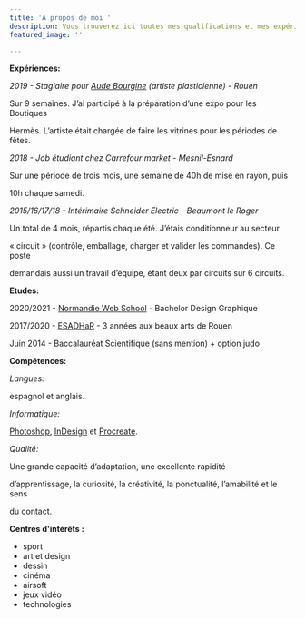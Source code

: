 ```yaml
---
title: 'A propos de moi '
description: Vous trouverez ici toutes mes qualifications et mes expériences passées.
featured_image: ''

---
```

**Expériences:** 

_2019 - Stagiaire pour_ [_Aude Bourgine_](http:/www.audebourgine.fr) _(artiste plasticienne) - Rouen_

Sur 9 semaines. J’ai participé à la préparation d’une expo pour les Boutiques

Hermès. L’artiste était chargée de faire les vitrines pour les périodes de fêtes.

_2018 - Job étudiant chez Carrefour market - Mesnil-Esnard_

Sur une période de trois mois, une semaine de 40h de mise en rayon, puis

10h chaque samedi.

_2015/16/17/18 - Intérimaire Schneider Electric - Beaumont le Roger_

Un total de 4 mois, répartis chaque été. J’étais conditionneur au secteur

« circuit » (contrôle, emballage, charger et valider les commandes). Ce poste

demandais aussi un travail d’équipe, étant deux par circuits sur 6 circuits.

**Etudes:** 

2020/2021 - [Normandie Web School](WWW.normandiewebschool.fr) - Bachelor Design Graphique

2017/2020 - [ESADHaR](https://esadhar.fr/fr) - 3 années aux beaux arts de Rouen

Juin 2014 - Baccalauréat Scientifique (sans mention) + option judo

**Compétences:** 

_Langues:_ 

espagnol et anglais.

_Informatique:_

[Photoshop](https://www.adobe.com/fr/products/photoshop.html?promoid=PC1PQQ5T&mv=other), [InDesign](https://www.adobe.com/fr/products/indesign.html?promoid=PGRQQLFS&mv=other) et [Procreate](https://procreate.art/).

_Qualité:_

Une grande capacité d’adaptation, une excellente rapidité

d’apprentissage, la curiosité, la créativité, la ponctualité, l’amabilité et le sens

du contact.

**Centres d'intérêts :** 

* sport
*  art et design
* dessin
* cinéma
* airsoft
* jeux vidéo 
* technologies